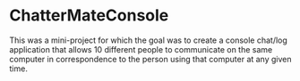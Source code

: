 # ChatterMateConsole

This was a mini-project for which the goal was to create a console chat/log application that allows 10 different people to communicate on the same computer in correspondence to the person using that computer at any given time.
